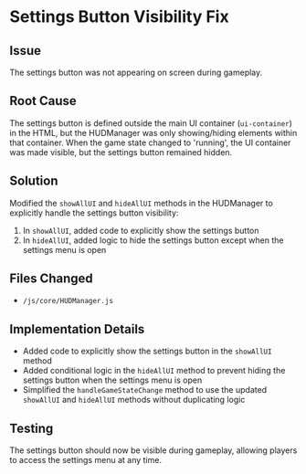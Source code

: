 # Settings Button Visibility Fix

## Issue
The settings button was not appearing on screen during gameplay.

## Root Cause
The settings button is defined outside the main UI container (`ui-container`) in the HTML, but the HUDManager was only showing/hiding elements within that container. When the game state changed to 'running', the UI container was made visible, but the settings button remained hidden.

## Solution
Modified the `showAllUI` and `hideAllUI` methods in the HUDManager to explicitly handle the settings button visibility:

1. In `showAllUI`, added code to explicitly show the settings button
2. In `hideAllUI`, added logic to hide the settings button except when the settings menu is open

## Files Changed
- `/js/core/HUDManager.js`

## Implementation Details
- Added code to explicitly show the settings button in the `showAllUI` method
- Added conditional logic in the `hideAllUI` method to prevent hiding the settings button when the settings menu is open
- Simplified the `handleGameStateChange` method to use the updated `showAllUI` and `hideAllUI` methods without duplicating logic

## Testing
The settings button should now be visible during gameplay, allowing players to access the settings menu at any time.